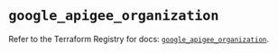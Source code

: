 # `google_apigee_organization`

Refer to the Terraform Registry for docs: [`google_apigee_organization`](https://registry.terraform.io/providers/hashicorp/google/6.33.0/docs/resources/apigee_organization).
